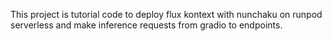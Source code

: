 This project is tutorial code to deploy flux kontext with nunchaku on runpod serverless and make inference requests from gradio to endpoints.